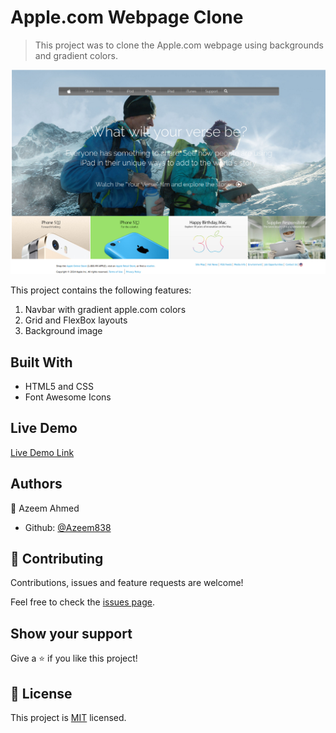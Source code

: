 # Apple.com Webpage Clone

> This project was to clone the Apple.com webpage using backgrounds and gradient colors.

![screenshot](./images/apple-webpage.png)

This project contains the following features:

1.  Navbar with gradient apple.com colors
2.  Grid and FlexBox layouts
3.  Background image

## Built With

- HTML5 and CSS
- Font Awesome Icons

## Live Demo

[Live Demo Link](https://rawcdn.githack.com/Azeem838/apple.com-webpage/d620185eedd8adce38bddd29b11662e6a8f9166d/index.html)

## Authors

👤 Azeem Ahmed

- Github: [@Azeem838](https://github.com/Azeem838)

## 🤝 Contributing

Contributions, issues and feature requests are welcome!

Feel free to check the [issues page](issues/).

## Show your support

Give a ⭐️ if you like this project!

## 📝 License

This project is [MIT](lic.url) licensed.
